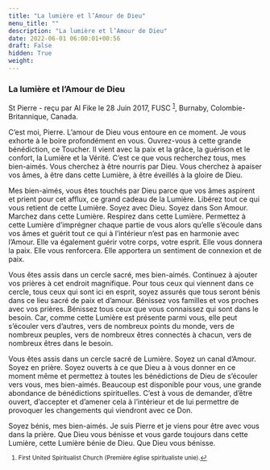 ```yaml
---
title: "La lumière et l’Amour de Dieu"
menu_title: ""
description: "La lumière et l’Amour de Dieu"
date: 2022-06-01 06:00:01+00:56
draft: False
hidden: True
weight:
---
```

### La lumière et l’Amour de Dieu

St Pierre - reçu par Al Fike le 28 Juin 2017, FUSC <sup id=”a1”>[1](#f1)</sup>, Burnaby, Colombie-Britannique, Canada.

C’est moi, Pierre. L’amour de Dieu vous entoure en ce moment. Je vous exhorte à le boire profondément en vous. Ouvrez-vous à cette grande bénédiction, ce Toucher. Il vient avec la paix et la grâce, la guérison et le confort, la Lumière et la Vérité. C’est ce que vous recherchez tous, mes bien-aimés. Vous cherchez à être nourris par Dieu. Vous cherchez à apaiser vos âmes, à être dans cette Lumière, à être éveillés à la gloire de Dieu.

Mes bien-aimés, vous êtes touchés par Dieu parce que vos âmes aspirent et prient pour cet afflux, ce grand cadeau de la Lumière. Libérez tout ce qui vous retient de cette Lumière. Soyez avec Dieu. Soyez dans Son Amour. Marchez dans cette Lumière. Respirez dans cette Lumière. Permettez à cette Lumière d’imprégner chaque partie de vous alors qu’elle s’écoule dans vos âmes et guérit tout ce qui à l’intérieur n’est pas en harmonie avec l’Amour. Elle va également guérir votre corps, votre esprit. Elle vous donnera la paix. Elle vous renforcera. Elle apportera un sentiment de connexion et de paix.

Vous êtes assis dans un cercle sacré, mes bien-aimés. Continuez à ajouter vos prières à cet endroit magnifique. Pour tous ceux qui viennent dans ce cercle, tous ceux qui sont ici en esprit, soyez assurés que tous seront bénis dans ce lieu sacré de paix et d’amour. Bénissez vos familles et vos proches avec vos prières. Bénissez tous ceux que vous connaissez qui sont dans le besoin. Car, comme cette Lumière est présente parmi vous, elle peut s’écouler vers d’autres, vers de nombreux points du monde, vers de nombreux peuples, vers de nombreux êtres connectés à chacun, vers de nombreux êtres dans le besoin.

Vous êtes assis dans un cercle sacré de Lumière. Soyez un canal d’Amour. Soyez en prière. Soyez ouverts à ce que Dieu a à vous donner en ce moment même et permettez à toutes les bénédictions de Dieu de s’écouler vers vous, mes bien-aimés. Beaucoup est disponible pour vous, une grande abondance de bénédictions spirituelles. C’est à vous de demander, d’être ouvert, d’accepter et d’amener cela à l’intérieur et de lui permettre de provoquer les changements qui viendront avec ce Don.

Soyez bénis, mes bien-aimés. Je suis Pierre et je viens pour être avec vous dans la prière. Que Dieu vous bénisse et vous garde toujours dans cette Lumière, cette Lumière bénie de Dieu. Que Dieu vous bénisse.
<small>

1. <large id="f1"> First United Spiritualist Church (Première église spiritualiste unie).[↩](#a1)